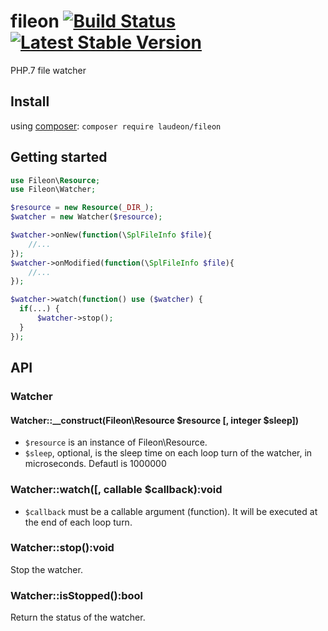 # fileon [![Build Status](https://travis-ci.org/laudeon/fileon.svg?branch=master)](https://travis-ci.org/laudeon/fileon) [![Latest Stable Version](https://poser.pugx.org/laudeon/fileon/v/stable)](https://packagist.org/packages/laudeon/fileon)
PHP.7 file watcher

## Install
using [composer](https://getcomposer.org/doc/00-intro.md): `composer require laudeon/fileon`

## Getting started
```php
use Fileon\Resource;
use Fileon\Watcher;

$resource = new Resource(_DIR_);
$watcher = new Watcher($resource);

$watcher->onNew(function(\SplFileInfo $file){
    //...
});
$watcher->onModified(function(\SplFileInfo $file){
    //...
});

$watcher->watch(function() use ($watcher) {
  if(...) {
      $watcher->stop();
  }
});
```

## API

### Watcher

#### Watcher::__construct(Fileon\Resource $resource [, integer $sleep])
- `$resource` is an instance of Fileon\Resource.
- `$sleep`, optional, is the sleep time on each loop turn of the watcher, in microseconds. Defautl is 1000000

### Watcher::watch([, callable $callback):void
- `$callback` must be a callable argument (function). It will be executed at the end of each loop turn.

### Watcher::stop():void
Stop the watcher.

### Watcher::isStopped():bool
Return the status of the watcher.
